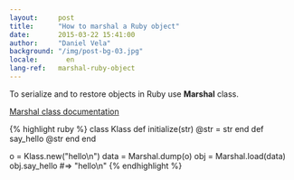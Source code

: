 ```yaml
---
layout:     post
title:      "How to marshal a Ruby object"
date:       2015-03-22 15:41:00
author:     "Daniel Vela"
background: "/img/post-bg-03.jpg"
locale:       en
lang-ref:   marshal-ruby-object
---
```



To serialize and to restore objects in Ruby use **Marshal** class.

[Marshal class documentation](http://ruby-doc.org/core-1.9.3/Marshal.html)

{% highlight ruby %}
class Klass
  def initialize(str)
    @str = str
  end
  def say_hello
    @str
  end
end


o = Klass.new("hello\n")
data = Marshal.dump(o)
obj = Marshal.load(data)
obj.say_hello  #=> "hello\n"
{% endhighlight %}